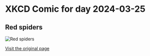 
# XKCD Comic for day 2024-03-25

## Red spiders

![Red spiders](https://imgs.xkcd.com/comics/red_spiders_small.jpg "They are six-legged spiders")

[Visit the original page](https://xkcd.com/8/)
